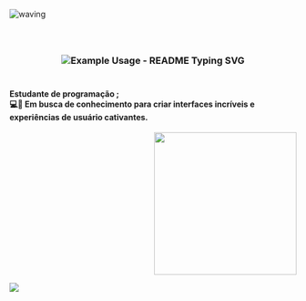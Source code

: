 ![waving](https://capsule-render.vercel.app/api?type=waving&height=130&!&fontAlign=5&fontAlignY=5&color=gradient)
<br align="center">
  <h3 align="center">
</br>
<br align="center">
  <img src="https://readme-typing-svg.demolab.com/?lines=Seja+Bem+vindo!;Olá+Sou+,+Raquel!;!&font=Fira&%20Code&center=true&color=152020&width=200&height=50&duration=4000&pause=1000" alt="Example Usage - README Typing SVG">
</br>
 <br align="rigth"><h4>
Estudante de programação ;<br/>
💻🚀 Em busca de conhecimento para criar interfaces incríveis e experiências de usuário cativantes.
 </h4>
<p align="right">

<img src= https://github.com/RaquelCSM/RaquelCSM/assets/92937300/69c30427-34f6-48f3-91e6-d6af4043ab70 width=250px/>
<p align="left">
<a href="https://www.linkedin.com/in/raquel-machado-33a02765/" target="_blank"><img loading="lazy" src="https://img.shields.io/badge/-LinkedIn-%230077B5?style=for-the-badge&logo=linkedin&logoColor=white" target="_blank"></a>   
  </p>
</div>
